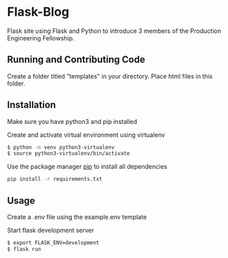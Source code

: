 # Flask-Blog

Flask site using Flask and Python to introduce 3 members of the Production Engineering Fellowship.
 
 
## Running and Contributing Code


Create a folder titled "templates" in your directory. Place html files in this folder.

## Installation

Make sure you have python3 and pip installed


Create and activate virtual environment using virtualenv
```bash
$ python -m venv python3-virtualenv
$ source python3-virtualenv/bin/activate
```

Use the package manager [pip](https://pip.pypa.io/en/stable/) to install all dependencies

```bash
pip install -r requirements.txt
```

## Usage


Create a .env file using the example.env template


Start flask development server
```bash
$ export FLASK_ENV=development
$ flask run
```
